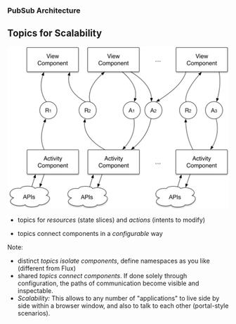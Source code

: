 ### PubSub Architecture

## Topics for Scalability

![pub-sub-topics](slides/05_pubsub/images/pub-sub-topics.svg)

- topics for *resources* (state slices) and *actions* (intents to modify)

- topics connect components in a *configurable* way


Note:
 - distinct *topics isolate components*, define namespaces as you like (different from Flux)
 - shared *topics connect components*.
   If done solely through configuration, the paths of communication become visible and inspectable.
 - *Scalability:* This allows to any number of "applications" to live side by side within a browser window, and also to talk to each other (portal-style scenarios).
